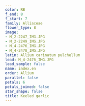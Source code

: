 ```yaml
---
color: RB
f_end: 8
f_start: 7
family: Alliaceae
flower_type: B
image:
- M_2-2247_IMG.JPG
- M_2-2249_IMG.JPG
- M_4-2476_IMG.JPG
- M_4-2478_IMG.JPG
latin: Allium carinatum pulchellum
lead: M_4-2476_IMG.JPG
lead_sample: false
name: index.en
order: Allium
parallel: false
petals: 6
petals_joined: false
star_shape: false
title: Keeled garlic
---
```

